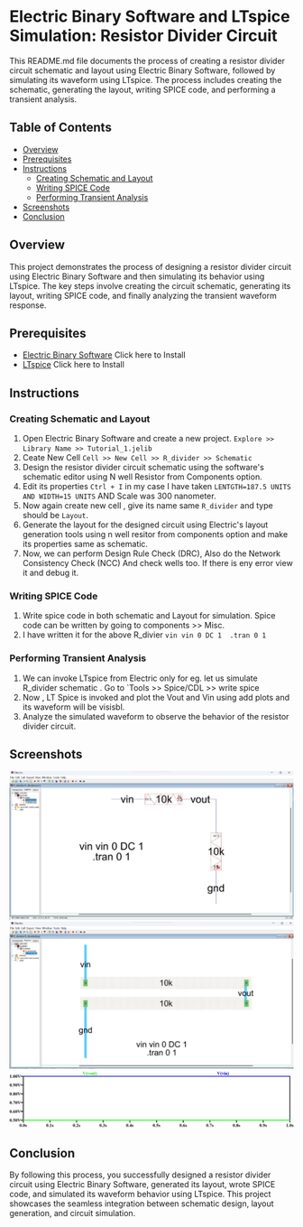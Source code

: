 # Electric Binary Software and LTspice Simulation: Resistor Divider Circuit

This README.md file documents the process of creating a resistor divider circuit schematic and layout using Electric Binary Software, followed by simulating its waveform using LTspice. The process includes creating the schematic, generating the layout, writing SPICE code, and performing a transient analysis.

## Table of Contents
- [Overview](#overview)
- [Prerequisites](#prerequisites)
- [Instructions](#instructions)
  - [Creating Schematic and Layout](#creating-schematic-and-layout)
  - [Writing SPICE Code](#writing-spice-code)
  - [Performing Transient Analysis](#performing-transient-analysis)
- [Screenshots](#screenshots)
- [Conclusion](#conclusion)

## Overview
This project demonstrates the process of designing a resistor divider circuit using Electric Binary Software and then simulating its behavior using LTspice. The key steps involve creating the circuit schematic, generating its layout, writing SPICE code, and finally analyzing the transient waveform response.

## Prerequisites
- [Electric Binary Software](https://link-to-electric.com) Click here to Install
- [LTspice](https://www.analog.com/en/design-center/design-tools-and-calculators/simulation-tools/lts.html) Click here to Install

## Instructions

### Creating Schematic and Layout
1. Open Electric Binary Software and create a new project. 
    `Explore >> Library Name >> Tutorial_1.jelib`
2. Ceate New Cell `Cell >> New Cell >> R_divider >> Schematic`
3. Design the resistor divider circuit schematic using the software's schematic editor using N well Resistor from Components option.
4. Edit its properties `Ctrl + I` in my case I have taken `LENTGTH=187.5 UNITS AND WIDTH=15 UNITS` AND Scale was 300 nanometer.
5. Now again create new cell , give its name same `R_divider` and type should be `Layout`.
6. Generate the layout for the designed circuit using Electric's layout generation tools using n well resitor from components option and make its properties same as schematic.
7. Now, we can perform Design Rule Check (DRC), Also do the Network Consistency Check (NCC) And check wells too. If there is eny error view it and debug it.

### Writing SPICE Code
1. Write spice code in both schematic and Layout for simulation. Spice code can be written by going to components >> Misc.
2. I have written it for the above R_divier 
`vin vin 0 DC 1 
.tran 0 1` 

### Performing Transient Analysis
1. We can invoke LTspice from Electric only for eg. let us simulate R_divider schematic . Go to `Tools >> Spice/CDL >> write spice 
2. Now , LT Spice is invoked and plot the Vout and Vin using add plots and its waveform will be visisbl.
3. Analyze the simulated waveform to observe the behavior of the resistor divider circuit.

## Screenshots
![Schematic of R_divider](images/schematic.jpg)
![Laout of R_divider](images/layout.jpg)
![Transient Analysis](images/waveform.jpg)
## Conclusion
By following this process, you successfully designed a resistor divider circuit using Electric Binary Software, generated its layout, wrote SPICE code, and simulated its waveform behavior using LTspice. This project showcases the seamless integration between schematic design, layout generation, and circuit simulation.
